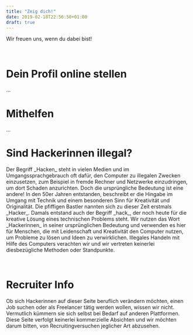 ```yaml
---
title: "Zeig dich!"
date: 2019-02-18T22:56:50+01:00
draft: true
---
```


<p>Wir freuen uns, wenn du dabei bist!</p><br>

<h1>Dein Profil online stellen</h1>
...
<br>

<h1>Mithelfen</h1>
...
<br>

<h1>Sind Hackerinnen illegal?</h1>

<p>Der Begriff _Hacken_ steht in vielen Medien und im Umgangssprachgebrauch oft dafür, den Computer zu illegalen Zwecken einzusetzen, zum Beispiel in fremde Rechner und Netzwerke einzudringen, um dort Schaden anzurichten. 
Doch die ursprüngliche Bedeutung ist eine andere! In den 50er Jahren entstanden, beschreibt er die Hingabe im Umgang mit Technik und einem besonderen Sinn für Kreativität und Originalität. Die pfiffigen Bastler nannten sich zu dieser Zeit erstmals _Hacker_. Damals entstand auch der Begriff _hack_, der noch heute für die kreative Lösung eines technischen Problems steht.
Wir nutzen das Wort _Hackerinnen_ in seiner ursprünglichen Bedeutung und verwenden es hier für Menschen, die mit Leidenschaft und Kreativität den Computer nutzen, um Probleme zu lösen und Ideen zu verwirklichen. Illegales Handeln mit Hilfe des Computers verachten wir und wir vertreten keinerlei diesbezügliche Methoden oder Standpunkte.</p>
<br>

<h1>Recruiter Info</h1>

<p>Ob sich Hackerinnen auf dieser Seite beruflich verändern möchten, einen Job suchen oder als Freelancer tätig werden wollen, wissen wir nicht. Vermutlich kümmern sie sich selbst bei Bedarf auf anderen Plattformen. Diese Seite verfolgt keinerlei kommerzielle Absichten und wir möchten darum bitten, von Recruitingversuchen jeglicher Art abzusehen.</p>
